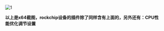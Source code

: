 ![1](https://user-images.githubusercontent.com/73426989/163701683-c04f218c-8a46-45ed-acf4-e7bb864249a6.png)         

**以上是x64截图，rockchip设备的插件除了同样含有上面的，另外还有：CPU性能优化调节设置**
